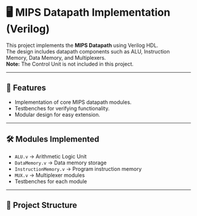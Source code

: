 # 🖥️ MIPS Datapath Implementation (Verilog)

This project implements the **MIPS Datapath** using Verilog HDL.  
The design includes datapath components such as ALU, Instruction Memory, Data Memory, and Multiplexers.  
**Note:** The Control Unit is not included in this project.

---

## 📌 Features
- Implementation of core MIPS datapath modules.
- Testbenches for verifying functionality.
- Modular design for easy extension.

---

## 🛠️ Modules Implemented
- `ALU.v` → Arithmetic Logic Unit  
- `DataMemory.v` → Data memory storage  
- `InstructionMemory.v` → Program instruction memory  
- `MUX.v` → Multiplexer modules  
- Testbenches for each module  

---

## 📂 Project Structure
